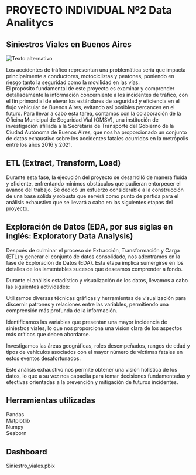 # PROYECTO INDIVIDUAL Nº2 Data Analitycs    
## Siniestros Viales en Buenos Aires  
![Texto alternativo](https://www.inforegion.com.ar/wp-content/uploads/2022/01/accidente-ezeiza.jpg)

Los accidentes de tráfico representan una problemática seria que impacta principalmente a conductores, motociclistas y peatones, poniendo en riesgo tanto la seguridad como la movilidad en las vías.   
El propósito fundamental de este proyecto es examinar y comprender detalladamente la información concerniente a los incidentes de tráfico, con el fin primordial de elevar los estándares de seguridad y eficiencia en el flujo vehicular de Buenos Aires, evitando así posibles percances en el futuro. Para llevar a cabo esta tarea, contamos con la colaboración de la Oficina Municipal de Seguridad Vial (OMSV), una institución de investigación afiliada a la Secretaría de Transporte del Gobierno de la Ciudad Autónoma de Buenos Aires, que nos ha proporcionado un conjunto de datos exhaustivo sobre los accidentes fatales ocurridos en la metrópolis entre los años 2016 y 2021.  

## ETL (Extract, Transform, Load)  
Durante esta fase, la ejecución del proyecto se desarrolló de manera fluida y eficiente, enfrentando mínimos obstáculos que pudieran entorpecer el avance del trabajo. Se dedicó un esfuerzo considerable a la construcción de una base sólida y robusta que servirá como punto de partida para el análisis exhaustivo que se llevará a cabo en las siguientes etapas del proyecto.  
  
## Exploración de Datos (EDA, por sus siglas en inglés: Exploratory Data Analysis)
Después de culminar el proceso de Extracción, Transformación y Carga (ETL) y generar el conjunto de datos consolidado, nos adentramos en la fase de Exploración de Datos (EDA). Esta etapa implica sumergirse en los detalles de los lamentables sucesos que deseamos comprender a fondo.  

Durante el análisis estadístico y visualización de los datos, llevamos a cabo las siguientes actividades:  

Utilizamos diversas técnicas gráficas y herramientas de visualización para discernir patrones y relaciones entre las variables, permitiendo una comprensión más profunda de la información.  

Identificamos las variables que presentan una mayor incidencia de siniestros viales, lo que nos proporciona una visión clara de los aspectos más críticos que deben abordarse.  

Investigamos las áreas geográficas, roles desempeñados, rangos de edad y tipos de vehículos asociados con el mayor número de víctimas fatales en estos eventos desafortunados.  

Este análisis exhaustivo nos permite obtener una visión holística de los datos, lo que a su vez nos capacita para tomar decisiones fundamentadas y efectivas orientadas a la prevención y mitigación de futuros incidentes.  

## Herramientas utilizadas
Pandas  
Matplotlib    
Numpy  
Seaborn  

## Dashboard  
Siniestro_viales.pbix




